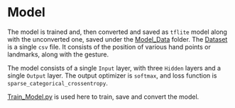# Model
  The model is trained and, then converted and saved as `tflite` model along with the unconverted one, saved under the 
  [Model_Data](/Hand_Gesture/Model/Model_Data) folder. The [Dataset](/Hand_Gesture/Model/Dataset)
  is a single `csv` file. It consists of the position of various hand points or landmarks, along with the gesture.
  
  The model consists of a single `Input` layer, with three `Hidden` layers and a single `Output` layer. The output optimizer is
  `softmax`, and loss function is `sparse_categorical_crossentropy`.
  
  [Train_Model.py](/Hand_Gesture/Model/Train_Model.py) is used here to train, save and convert the model.

